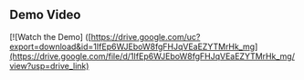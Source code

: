 ## Demo Video
[![Watch the Demo]
([https://drive.google.com/uc?export=download&id=1IfEp6WJEboW8fgFHJqVEaEZYTMrHk_mg](https://drive.google.com/file/d/1IfEp6WJEboW8fgFHJqVEaEZYTMrHk_mg/view?usp=drive_link)

